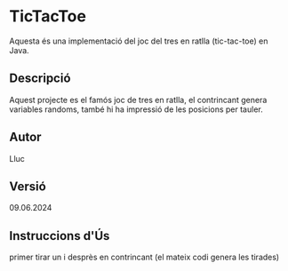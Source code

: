 # TicTacToe

Aquesta és una implementació del joc del tres en ratlla (tic-tac-toe) en Java.

## Descripció

Aquest projecte es el famós joc de tres en ratlla, el contrincant genera variables randoms, també hi ha impressió de les posicions per tauler.

## Autor

Lluc

## Versió

09.06.2024

## Instruccions d'Ús
primer tirar un i desprès en contrincant (el mateix codi genera les tirades)
